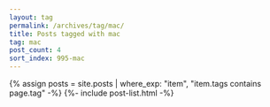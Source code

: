 ```yaml
---
layout: tag
permalink: /archives/tag/mac/
title: Posts tagged with mac
tag: mac
post_count: 4
sort_index: 995-mac
---
```

{% assign posts = site.posts | where_exp: "item", "item.tags contains page.tag" -%}
{%- include post-list.html -%}
